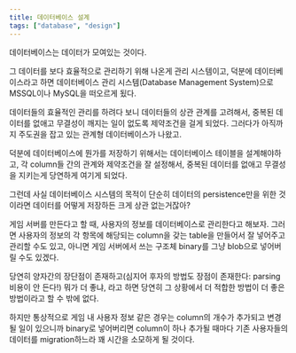 ```yaml
---
title: 데이터베이스 설계
tags: ["database", "design"]
---
```


데이터베이스는 데이터가 모여있는 것이다.

그 데이터를 보다 효율적으로 관리하기 위해 나온게 관리 시스템이고, 덕분에 데이터베이스라고 하면 데이터베이스 관리 시스템(Database Management System)으로 MSSQL이나 MySQL을 떠오르게 됬다.

데이터들의 효율적인 관리를 하려다 보니 데이터들의 상관 관계를 고려해서, 중복된 데이터를 없애고 무결성이 깨지는 일이 없도록 제약조건을 걸게 되었다. 그러다가 아직까지 주도권을 잡고 있는 관계형 데이터베이스가 나왔고.

덕분에 데이터베이스에 뭔가를 저장하기 위해서는 데이터베이스 테이블을 설계해야하고, 각 column들 간의 관계와 제약조건을 잘 설정해서, 중복된 데이터를 없애고 무결성을 지키는게 당연하게 여기게 되었다.

그런데 사실 데이터베이스 시스템의 목적이 단순히 데이터의 persistence만을 위한 것이라면 데이터를 어떻게 저장하든 크게 상관 없는거잖아?

게임 서버를 만든다고 할 때, 사용자의 정보를 데이터베이스로 관리한다고 해보자.
그러면 사용자의 정보의 각 항목에 해당되는 column을 갖는 table을 만들어서 잘 넣어주고 관리할 수도 있고, 아니면 게임 서버에서 쓰는 구조체 binary를 그냥 blob으로 넣어버릴 수도 있겠다.

당연히 양자간의 장단점이 존재하고(심지어 후자의 방법도 장점이 존재한다: parsing 비용이 안 든다!)
뭐가 더 좋냐, 라고 하면 당연히 그 상황에서 더 적합한 방법이 더 좋은 방법이라고 할 수 밖에 없다.

하지만 통상적으로 게임 내 사용자 정보 같은 경우는 column의 개수가 추가되고 변경될 일이 있으니까
binary로 넣어버리면 column이 하나 추가될 때마다 기존 사용자들의 데이터를 migration하느라 꽤 시간을 소모하게 될 것이다.

